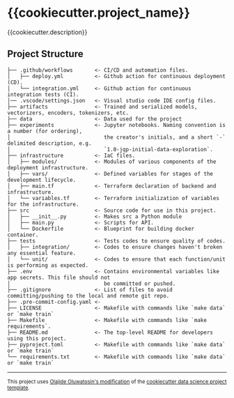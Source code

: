 {{cookiecutter.project_name}}
==============================

{{cookiecutter.description}}

Project Structure
------------
    ├── .github/workflows       <- CI/CD and automation files.
    │   ├── deploy.yml          <- Github action for continuous deployment (CD). 
    │   └── integration.yml     <- Github action for continuous integration tests (CI). 
    │── .vscode/settings.json   <- Visual studio code IDE config files.
    ├── artifacts               <- Trained and serialized models, vectorizers, encoders, tokenizers, etc.
    ├── data                    <- Data used for the project
    ├── experiments             <- Jupyter notebooks. Naming convention is a number (for ordering),
    │                              the creator's initials, and a short `-` delimited description, e.g.
    │                              `1.0-jqp-initial-data-exploration`.
    ├── infrastructure          <- IaC files.
    │   ├── modules/            <- Modules of various components of the deployment infrastructure.
    │   ├── vars/               <- Defined variables for stages of the development lifecycle.
    │   ├── main.tf             <- Terraform declaration of backend and infrastructure. 
    │   └── variables.tf        <- Terraform initialization of variables for the infrastructure.
    ├── src                     <- Source code for use in this project.
    │   ├── __init__.py         <- Makes src a Python module
    │   ├── main.py             <- Scripts for API.
    │   └── Dockerfile          <- Blueprint for building docker container.
    ├── tests                   <- Tests codes to ensure quality of codes. 
    │   ├── integration/        <- Codes to ensure changes haven't broken any essential feature.
    │   └── unit/               <- Codes to ensure that each function/unit is performing as expected.
    ├── .env                    <- Contains environmental variables like app secrets. This file should not
    │                              be committed or pushed.
    ├── .gitignore              <- List of files to avoid committing/pushing to the local and remote git repo.
    ├── .pre-commit-config.yaml <- 
    ├── LICENSE                 <- Makefile with commands like `make data` or `make train`
    ├── Makefile                <- Makefile with commands like `make requirements`.
    ├── README.md               <- The top-level README for developers using this project.
    ├── pyproject.toml          <- Makefile with commands like `make data` or `make train`
    └── requirements.txt        <- Makefile with commands like `make data` or `make train`


--------

<p><small>This project uses <a target="_blank" href="https://github.com/heisguyy/cookiecutter-data-science">Olajide Oluwatosin's modification</a> of the <a target="_blank" href="https://drivendata.github.io/cookiecutter-data-science/">cookiecutter data science project template</a>.
